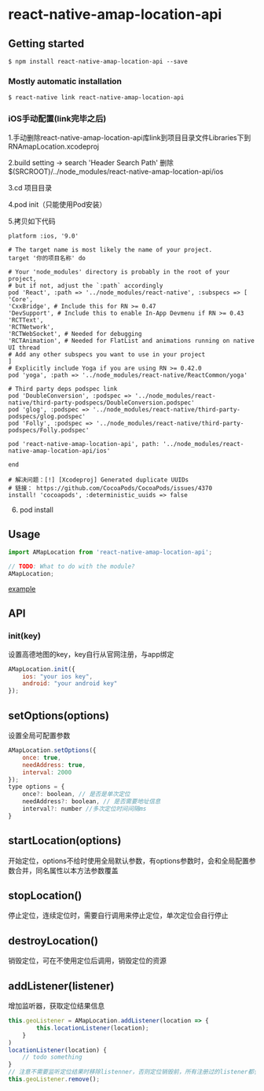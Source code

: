 # react-native-amap-location-api

## Getting started

`$ npm install react-native-amap-location-api --save`

### Mostly automatic installation

`$ react-native link react-native-amap-location-api`

### iOS手动配置(link完毕之后)
1.手动删除react-native-amap-location-api库link到项目目录文件Libraries下到RNAmapLocation.xcodeproj

2.build setting -> search 'Header Search Path' 删除$(SRCROOT)/../node_modules/react-native-amap-location-api/ios

3.cd 项目目录

4.pod init（只能使用Pod安装）

5.拷贝如下代码

```angular2
platform :ios, '9.0'

# The target name is most likely the name of your project.
target '你的项目名称' do

# Your 'node_modules' directory is probably in the root of your project,
# but if not, adjust the `:path` accordingly
pod 'React', :path => '../node_modules/react-native', :subspecs => [
'Core',
'CxxBridge', # Include this for RN >= 0.47
'DevSupport', # Include this to enable In-App Devmenu if RN >= 0.43
'RCTText',
'RCTNetwork',
'RCTWebSocket', # Needed for debugging
'RCTAnimation', # Needed for FlatList and animations running on native UI thread
# Add any other subspecs you want to use in your project
]
# Explicitly include Yoga if you are using RN >= 0.42.0
pod 'yoga', :path => '../node_modules/react-native/ReactCommon/yoga'

# Third party deps podspec link
pod 'DoubleConversion', :podspec => '../node_modules/react-native/third-party-podspecs/DoubleConversion.podspec'
pod 'glog', :podspec => '../node_modules/react-native/third-party-podspecs/glog.podspec'
pod 'Folly', :podspec => '../node_modules/react-native/third-party-podspecs/Folly.podspec'

pod 'react-native-amap-location-api', path: '../node_modules/react-native-amap-location-api/ios'

end

# 解决问题：[!] [Xcodeproj] Generated duplicate UUIDs
# 链接： https://github.com/CocoaPods/CocoaPods/issues/4370
install! 'cocoapods', :deterministic_uuids => false
``` 
6. pod install

## Usage

```javascript
import AMapLocation from 'react-native-amap-location-api';

// TODO: What to do with the module?
AMapLocation;
```

[example](https://github.com/M45ter/react-native-amap-location-api/tree/master/examples)

## API

### init(key)

设置高德地图的key，key自行从官网注册，与app绑定

```javascript
AMapLocation.init({
    ios: "your ios key",
    android: "your android key"
});
```

## setOptions(options)

设置全局可配置参数

```javascript
AMapLocation.setOptions({
    once: true,
    needAddress: true,
    interval: 2000
});
type options = {
    once?: boolean, // 是否是单次定位
    needAddress?: boolean, // 是否需要地址信息 
    interval?: number //多次定位时间间隔ms
}
```

## startLocation(options)

开始定位，options不给时使用全局默认参数，有options参数时，会和全局配置参数合并，同名属性以本方法参数覆盖

## stopLocation()

停止定位，连续定位时，需要自行调用来停止定位，单次定位会自行停止

## destroyLocation()

销毁定位，可在不使用定位后调用，销毁定位的资源

## addListener(listener)

增加监听器，获取定位结果信息

```javascript
this.geoListener = AMapLocation.addListener(location => {
        this.locationListener(location);
    }
)
locationListener(location) {
    // todo something
}
// 注意不需要监听定位结果时移除listenner，否则定位销毁前，所有注册过的listener都会收到定位结果
this.geoListener.remove();
```
